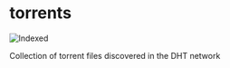 torrents 
========
![Indexed](https://img.shields.io/badge/indexed-48273-blue)

Collection of torrent files discovered in the DHT network
